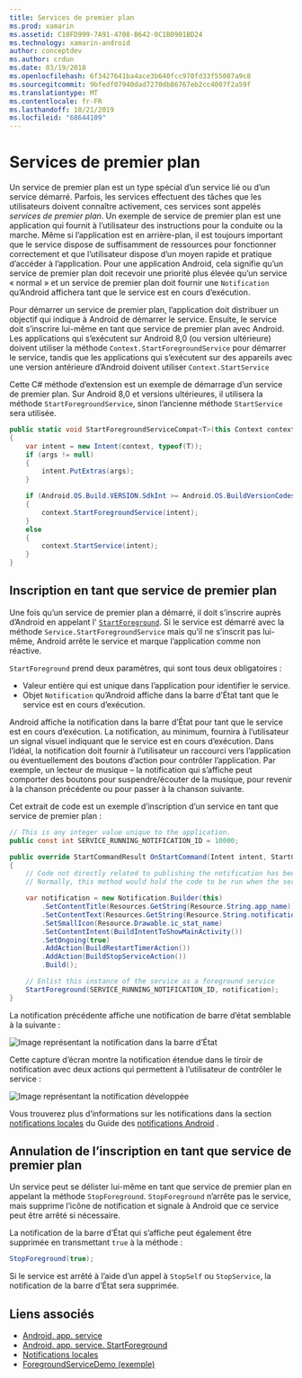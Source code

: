 ```yaml
---
title: Services de premier plan
ms.prod: xamarin
ms.assetid: C10FD999-7A91-4708-B642-0C1B0901BD24
ms.technology: xamarin-android
author: conceptdev
ms.author: crdun
ms.date: 03/19/2018
ms.openlocfilehash: 6f3427641ba4ace3b640fcc970fd33f55087a9c8
ms.sourcegitcommit: 9bfedf07940dad7270db86767eb2cc4007f2a59f
ms.translationtype: MT
ms.contentlocale: fr-FR
ms.lasthandoff: 10/21/2019
ms.locfileid: "68644109"
---
```

# <a name="foreground-services"></a>Services de premier plan

Un service de premier plan est un type spécial d’un service lié ou d’un service démarré. Parfois, les services effectuent des tâches que les utilisateurs doivent connaître activement, ces services sont appelés _services de premier plan_. Un exemple de service de premier plan est une application qui fournit à l’utilisateur des instructions pour la conduite ou la marche. Même si l’application est en arrière-plan, il est toujours important que le service dispose de suffisamment de ressources pour fonctionner correctement et que l’utilisateur dispose d’un moyen rapide et pratique d’accéder à l’application. Pour une application Android, cela signifie qu’un service de premier plan doit recevoir une priorité plus élevée qu’un service « normal » et un service de premier plan doit fournir une `Notification` qu’Android affichera tant que le service est en cours d’exécution.

Pour démarrer un service de premier plan, l’application doit distribuer un objectif qui indique à Android de démarrer le service. Ensuite, le service doit s’inscrire lui-même en tant que service de premier plan avec Android. Les applications qui s’exécutent sur Android 8,0 (ou version ultérieure) doivent utiliser la méthode `Context.StartForegroundService` pour démarrer le service, tandis que les applications qui s’exécutent sur des appareils avec une version antérieure d’Android doivent utiliser `Context.StartService`

Cette C# méthode d’extension est un exemple de démarrage d’un service de premier plan. Sur Android 8,0 et versions ultérieures, il utilisera la méthode `StartForegroundService`, sinon l’ancienne méthode `StartService` sera utilisée.

```csharp
public static void StartForegroundServiceCompat<T>(this Context context, Bundle args = null) where T : Service
{
    var intent = new Intent(context, typeof(T));
    if (args != null) 
    {
        intent.PutExtras(args);
    }

    if (Android.OS.Build.VERSION.SdkInt >= Android.OS.BuildVersionCodes.O)
    {
        context.StartForegroundService(intent);
    }
    else
    {
        context.StartService(intent);
    }
}
```

## <a name="registering-as-a-foreground-service"></a>Inscription en tant que service de premier plan

Une fois qu’un service de premier plan a démarré, il doit s’inscrire auprès d’Android en appelant l' [`StartForeground`](xref:Android.App.Service.StartForeground*). Si le service est démarré avec la méthode `Service.StartForegroundService` mais qu’il ne s’inscrit pas lui-même, Android arrête le service et marque l’application comme non réactive.

`StartForeground` prend deux paramètres, qui sont tous deux obligatoires :

- Valeur entière qui est unique dans l’application pour identifier le service.
- Objet `Notification` qu’Android affiche dans la barre d’État tant que le service est en cours d’exécution.

Android affiche la notification dans la barre d’État pour tant que le service est en cours d’exécution. La notification, au minimum, fournira à l’utilisateur un signal visuel indiquant que le service est en cours d’exécution. Dans l’idéal, la notification doit fournir à l’utilisateur un raccourci vers l’application ou éventuellement des boutons d’action pour contrôler l’application. Par exemple, un lecteur de musique &ndash; la notification qui s’affiche peut comporter des boutons pour suspendre/écouter de la musique, pour revenir à la chanson précédente ou pour passer à la chanson suivante. 

Cet extrait de code est un exemple d’inscription d’un service en tant que service de premier plan :   

```csharp
// This is any integer value unique to the application.
public const int SERVICE_RUNNING_NOTIFICATION_ID = 10000;

public override StartCommandResult OnStartCommand(Intent intent, StartCommandFlags flags, int startId)
{
    // Code not directly related to publishing the notification has been omitted for clarity.
    // Normally, this method would hold the code to be run when the service is started.

    var notification = new Notification.Builder(this)
        .SetContentTitle(Resources.GetString(Resource.String.app_name))
        .SetContentText(Resources.GetString(Resource.String.notification_text))
        .SetSmallIcon(Resource.Drawable.ic_stat_name)
        .SetContentIntent(BuildIntentToShowMainActivity())
        .SetOngoing(true)
        .AddAction(BuildRestartTimerAction())
        .AddAction(BuildStopServiceAction())
        .Build();

    // Enlist this instance of the service as a foreground service
    StartForeground(SERVICE_RUNNING_NOTIFICATION_ID, notification);
}
```

La notification précédente affiche une notification de barre d’état semblable à la suivante :

![Image représentant la notification dans la barre d’État](foreground-services-images/foreground-services-01.png "Image représentant la notification dans la barre d’État")

Cette capture d’écran montre la notification étendue dans le tiroir de notification avec deux actions qui permettent à l’utilisateur de contrôler le service :

![Image représentant la notification développée](foreground-services-images/foreground-services-02.png "Image représentant la notification développée.")

Vous trouverez plus d’informations sur les notifications dans la section [notifications locales](~/android/app-fundamentals/notifications/local-notifications.md) du Guide des [notifications Android](~/android/app-fundamentals/notifications/index.md) .

## <a name="unregistering-as-a-foreground-service"></a>Annulation de l’inscription en tant que service de premier plan

Un service peut se délister lui-même en tant que service de premier plan en appelant la méthode `StopForeground`. `StopForeground` n’arrête pas le service, mais supprime l’icône de notification et signale à Android que ce service peut être arrêté si nécessaire.

La notification de la barre d’État qui s’affiche peut également être supprimée en transmettant `true` à la méthode : 

```csharp
StopForeground(true);
```

Si le service est arrêté à l’aide d’un appel à `StopSelf` ou `StopService`, la notification de la barre d’État sera supprimée.

## <a name="related-links"></a>Liens associés

- [Android. app. service](xref:Android.App.Service)
- [Android. app. service. StartForeground](xref:Android.App.Service.StartForeground*)
- [Notifications locales](~/android/app-fundamentals/notifications/local-notifications.md)
- [ForegroundServiceDemo (exemple)](https://docs.microsoft.com/samples/xamarin/monodroid-samples/applicationfundamentals-servicesamples-foregroundservicedemo)
